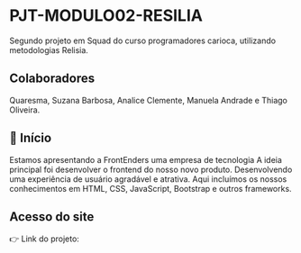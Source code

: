 # PJT-MODULO02-RESILIA

Segundo projeto em Squad do curso programadores carioca, utilizando metodologias Relisia.

## Colaboradores

Quaresma, Suzana Barbosa, Analice Clemente, Manuela Andrade e Thiago Oliveira.


## :file_folder: Início 

Estamos apresentando a FrontEnders uma empresa de tecnologia
A ideia principal foi desenvolver o frontend do nosso novo produto. Desenvolvendo uma experiência de usuário agradável e atrativa.
Aqui incluímos os nossos conhecimentos em HTML, CSS, JavaScript, Bootstrap e outros frameworks.


## Acesso do site
 :point_right: Link do projeto:
